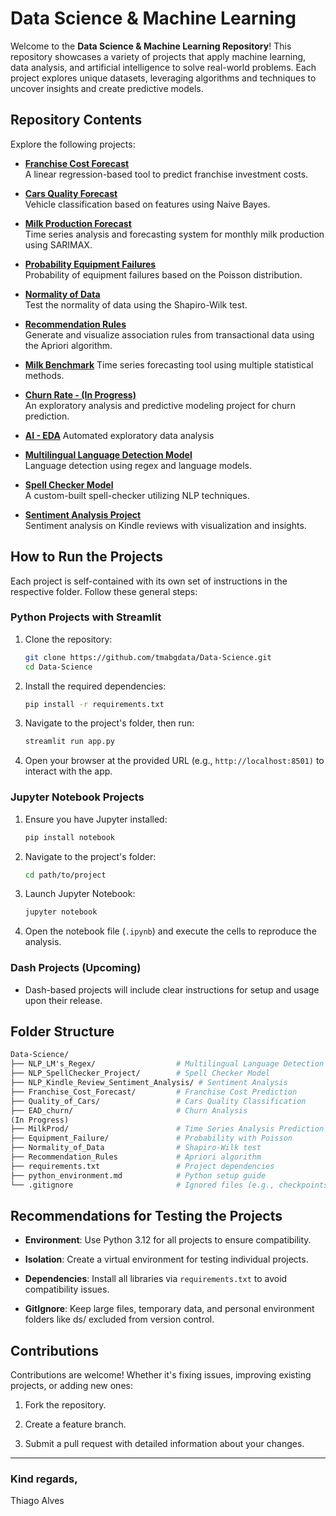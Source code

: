 # Data Science & Machine Learning

Welcome to the **Data Science & Machine Learning Repository**! This repository showcases a variety of projects that apply machine learning, data analysis, and artificial intelligence to solve real-world problems. Each project explores unique datasets, leveraging algorithms and techniques to uncover insights and create predictive models.

## Repository Contents

Explore the following projects:

- **[Franchise Cost Forecast](https://github.com/tmabgdata/Data-Science/tree/main/Franchise_Cost_Forecast)**  
  A linear regression-based tool to predict franchise investment costs.

- **[Cars Quality Forecast](https://github.com/tmabgdata/Data-Science/tree/main/Quality_of_Cars)**  
  Vehicle classification based on features using Naive Bayes.

- **[Milk Production Forecast](https://github.com/tmabgdata/Data-Science/tree/main/MilkProd)**  
  Time series analysis and forecasting system for monthly milk production using SARIMAX.

- **[Probability Equipment Failures](https://github.com/tmabgdata/Data-Science/tree/main/Equipment_Failure)**   
  Probability of equipment failures based on the Poisson distribution.

- **[Normality of Data](https://github.com/tmabgdata/Data-Science/tree/main/Normality_of_Data)**  
  Test the normality of data using the Shapiro-Wilk test.

- **[Recommendation Rules](https://github.com/tmabgdata/Data-Science/tree/main/Recommendation_Rules)**  
  Generate and visualize association rules from transactional data using the Apriori algorithm.

- **[Milk Benchmark](https://github.com/tmabgdata/Data-Science/tree/main/Milk_Benchmark)**
  Time series forecasting tool using multiple statistical methods.

- **[Churn Rate - (In Progress)](https://github.com/tmabgdata/Data-Science/tree/main/EAD_churn)**  
  An exploratory analysis and predictive modeling project for churn prediction.

- **[AI - EDA](https://github.com/tmabgdata/Data-Science/tree/main/AI_EDA)**
  Automated exploratory data analysis

- **[Multilingual Language Detection Model](https://github.com/tmabgdata/Data-Science/tree/main/NLP_LM's_Regex)**  
  Language detection using regex and language models.

- **[Spell Checker Model](https://github.com/tmabgdata/Data-Science/tree/main/NLP_SpellChecker_Project)**  
  A custom-built spell-checker utilizing NLP techniques.

- **[Sentiment Analysis Project](https://github.com/tmabgdata/Data-Science/tree/main/NLP_Kindle_Review_Sentiment_Analysis)**  
  Sentiment analysis on Kindle reviews with visualization and insights.

## How to Run the Projects

Each project is self-contained with its own set of instructions in the respective folder. Follow these general steps:

### Python Projects with Streamlit

1. Clone the repository:

   ```bash
   git clone https://github.com/tmabgdata/Data-Science.git
   cd Data-Science

2. Install the required dependencies:

    ```bash
    pip install -r requirements.txt
    ```

3. Navigate to the project's folder, then run:

    ```bash
    streamlit run app.py
    ```

4. Open your browser at the provided URL (e.g., `http://localhost:8501)` to interact with the app.

### Jupyter Notebook Projects

1. Ensure you have Jupyter installed:

    ```bash
    pip install notebook
    ```

2. Navigate to the project's folder:

    ```bash
    cd path/to/project
    ```

3. Launch Jupyter Notebook:

    ```bash
    jupyter notebook
    ```

4. Open the notebook file (`.ipynb`) and execute the cells to reproduce the analysis.

### Dash Projects (Upcoming)

- Dash-based projects will include clear instructions for setup and usage upon their release.

## Folder Structure

```graphql
Data-Science/
├── NLP_LM's_Regex/                  # Multilingual Language Detection
├── NLP_SpellChecker_Project/        # Spell Checker Model
├── NLP_Kindle_Review_Sentiment_Analysis/ # Sentiment Analysis
├── Franchise_Cost_Forecast/         # Franchise Cost Prediction
├── Quality_of_Cars/                 # Cars Quality Classification
├── EAD_churn/                       # Churn Analysis
(In Progress) 
├── MilkProd/                        # Time Series Analysis Prediction
├── Equipment_Failure/               # Probability with Poisson
├── Normality_of_Data                # Shapiro-Wilk test
├── Recommendation_Rules             # Apriori algorithm 
├── requirements.txt                 # Project dependencies
├── python_environment.md            # Python setup guide
└── .gitignore                       # Ignored files (e.g., checkpoints, `ds` environment)

```

## Recommendations for Testing the Projects

- **Environment**: Use Python 3.12 for all projects to ensure compatibility.

- **Isolation**: Create a virtual environment for testing individual projects.

- **Dependencies**: Install all libraries via ``requirements.txt`` to avoid compatibility issues.

- **GitIgnore**: Keep large files, temporary data, and personal environment folders like ds/ excluded from version control.

## Contributions

Contributions are welcome! Whether it's fixing issues, improving existing projects, or adding new ones:

1. Fork the repository.

2. Create a feature branch.

3. Submit a pull request with detailed information about your changes.

---

### Kind regards,

Thiago Alves
